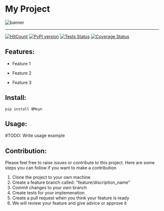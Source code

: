 # My Project

![banner](https://BMeyn.github.io/temp_python_pkg//docs/images/project-banner.png)

*****

[![HitCount](https://hits.dwyl.com/BMeyn/temp_python_pkg.svg?style=flat-square)](http://hits.dwyl.com/BMeyn/temp_python_pkg)
[![PyPI version](https://badge.fury.io/py/BMeyn.svg)](https://badge.fury.io/py)
[![Tests Status](https://BMeyn.github.io/temp_python_pkg/docs/badget/unittest-badget.svg?dummy=8484744)]()
[![Coverage Status](https://BMeyn.github.io/temp_python_pkg/docs/badget/coverage-badget.svg?dummy=8484744)]()

## Features:

  - Feature 1

  - Feature 2

  - Feature 3


## Install:

```
pip install BMeyn
```

## Usage:

#TODO: Write usage example

## Contribution:

Please feel free to raise issues or contribute to this project. Here are some steps you can follow if you want to make a contribution

1. Clone the project to your own machine
2. Create a feature branch called: "feature/discription_name"
3. Commit changes to your own branch
4. Create tests for your implemenation
5. Create a pull request when you think your feature is ready
6. We will review your feature and give advice or approve it